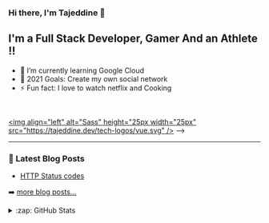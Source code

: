 ### Hi there, I'm Tajeddine 👋

## I'm a Full Stack Developer, Gamer And an Athlete !!

- 🌱 I’m currently learning Google Cloud
- 🥅 2021 Goals: Create my own social network
- ⚡ Fun fact: I love to watch netflix and Cooking

<br />

<!-- TODO Put on top ??? -->
<!-- <img alt="www.tajeddine.dev" src="https://img.shields.io/badge/JavaScript-323330?style=for-the-badge&logo=javascript&logoColor=F7DF1E" /> -->

<!-- <br /> -->

<!-- ### Languages & Frameworks:

[<img align="left" alt="JavaScript" height="25px width="25px" src="https://devicon.dev/devicon.git/icons/javascript/javascript-original.svg" />][website]
[<img align="left" alt="Vue.js" height="25px width="25px" src="https://devicon.dev/devicon.git/icons/vuejs/vuejs-original.svg" />][website]
[<img align="left" alt="Vue.js" height="25px width="25px" src="https://nuxtjs.org/logos/nuxt-square.svg" />][website]
[<img align="left" alt="Node.js" height="25px width="25px" src="https://devicon.dev/devicon.git/icons/nodejs/nodejs-original.svg" />][website]
[<img align="left" alt="MongoDB" height="25px width="25px" src="https://cdn.worldvectorlogo.com/logos/mongodb-icon-1.svg" />][website]
[<img align="left" alt="Google Cloud" height="25px width="25px" src="https://avatars0.githubusercontent.com/u/2810941?s=200&v=4" />][website]
[<img align="left" alt="HTML5" height="25px width="25px" src="https://devicon.dev/devicon.git/icons/html5/html5-original-wordmark.svg" />][website]
[<img align="left" alt="CSS3" height="25px width="25px" src="https://devicon.dev/devicon.git/icons/css3/css3-original-wordmark.svg" />][website]
[<img align="left" alt="Sass" height="25px width="25px" src="https://devicon.dev/devicon.git/icons/sass/sass-original.svg" />][website] -->

[<img align="left" alt="Sass" height="25px width="25px" src="https://tajeddine.dev/tech-logos/vue.svg" />][website] -->

<!-- <br /> -->

---

### 📕 Latest Blog Posts

<!-- BLOG-POST-LIST:START -->
- [HTTP Status codes](https://dev.to/tajeddine/http-status-codes-2m7n)
<!-- BLOG-POST-LIST:END -->

➡️ [more blog posts...](https://dev.to/tajeddine)

<details>
  <summary>:zap: GitHub Stats</summary>

<img align="left" alt="Tajeddine's GitHub Stats" src="https://github-readme-stats-git-master.tajeddine-js.vercel.app/api?username=tajeddine-js&count_private=true&show_icons=true&hide_border=true&bg_color=212121&title_color=29f709&&text_color=C9D1D9&icon_color=29f709" />

![Top Langs](https://github-readme-stats-git-master.tajeddine-js.vercel.app/api/top-langs/?username=tajeddine-js&count_private=true&hide_border=true&bg_color=212121&title_color=29f709&text_color=C9D1D9)

</details>

[website]: https://tajeddine.dev
[linkedin]: https://www.linkedin.com/in/tajeddine-zemzmi-alaoui-29b889167/
[dev.to]: https://dev.to/tajeddine

